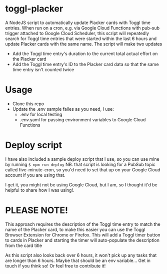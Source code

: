 # toggl-placker
A NodeJS script to automatically update Placker cards with Toggl time entries. When run on a cron, 
e.g. via Google Cloud Functions with pub-sub trigger attached to Google Cloud Scheduler, this script will repeatedly
search for Toggl time entries that were started within the last 6 hours and update Placker cards with the same name. 
The script will make two updates

 - Add the Toggl time entry's duration to the current total actual effort on the Placker card
 - Add the Toggl time entry's ID to the Placker card data so that the same time entry isn't counted twice
 
# Usage
- Clone this repo
- Update the .env sample failes as you need, I use:
  - .env for local testing
  - .env.yaml for passing environment variables to Google Cloud Functions
 
 # Deploy script
 I have also included a sample deploy script that I use, so you can use mine by running
 `$ npm run deploy`
 NB. that script is looking for a PubSub topic called five-minute-cron, so you'd need to set that up on your Google Cloud account if you are using that.
 
 I get it, you might not be using Google Cloud, but I am, so I thought it'd be helpful to share how I was using!.
 
 # PLEASE NOTE!
 This approach requires the description of the Toggl time entry to match the name of the Placker card, 
 to make this easier you can use the Toggl Browser Extension for Chrome or Firefox.
 This will add a Toggl timer button to cards in Placker and starting the timer will auto-populate the description from the card title
 
 As this script also looks back over 6 hours, it won't pick up any tasks that are longer than 6 hours. Maybe that should be an env variable... 
 Get in touch if you think so! Or feel free to contribute it!

